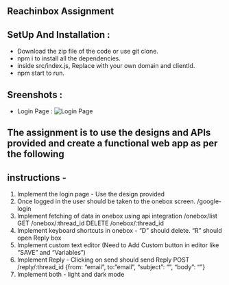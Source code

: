 ## Reachinbox Assignment

## SetUp And Installation :
* Download the zip file of the code or use git clone.
* npm i to install all the dependencies.
* inside src/index.js, Replace with your own domain and clientId.
* npm start to run.

## Sreenshots :
* Login Page :
 ![Login Page](https://github.com/user-attachments/assets/60becbfd-0eea-4d93-a6ea-1a5192cf1b25)


## The assignment is to use the designs and APIs provided and create a functional web app as per the following
## instructions -
1. Implement the login page - Use the design provided
2. Once logged in the user should be taken to the onebox screen. /google-login
3. Implement fetching of data in onebox using api integration
/onebox/list
GET /onebox/:thread_id
DELETE /onebox/:thread_id
4. Implement keyboard shortcuts in onebox - “D” should delete. “R” should open Reply box
5. Implement custom text editor (Need to Add Custom button in editor like “SAVE” and “Variables”)
6. Implement Reply - Clicking on send should send Reply
POST /reply/:thread_id
{from: “email”, to:”email”, “subject”: “”, “body”: “<html></html>”}
7. Implement both - light and dark mode
